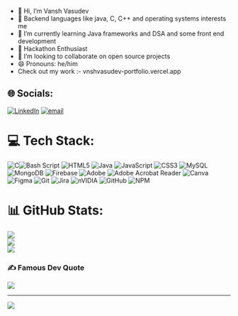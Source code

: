 - 👋 Hi, I’m Vansh Vasudev
- 👀 Backend languages like java, C, C++ and operating systems interests me
- 🌱 I’m currently learning Java frameworks and DSA and some front end development
- 🤖 Hackathon Enthusiast
- 💞️ I’m looking to collaborate on open source projects
- 😄 Pronouns: he/him
- Check out my work :- vnshvasudev-portfolio.vercel.app

## 🌐 Socials:
[![LinkedIn](https://img.shields.io/badge/LinkedIn-%230077B5.svg?logo=linkedin&logoColor=white)](https://linkedin.com/in/https://www.linkedin.com/in/vasudev~v) [![email](https://img.shields.io/badge/Email-D14836?logo=gmail&logoColor=white)](mailto:vanshvasudev23@gmail.com) 

# 💻 Tech Stack:
![C](https://img.shields.io/badge/c-%2300599C.svg?style=flat-square&logo=c&logoColor=white)![Bash Script](https://img.shields.io/badge/bash_script-%23121011.svg?style=flat-square&logo=gnu-bash&logoColor=white) ![HTML5](https://img.shields.io/badge/html5-%23E34F26.svg?style=flat-square&logo=html5&logoColor=white) ![Java](https://img.shields.io/badge/java-%23ED8B00.svg?style=flat-square&logo=openjdk&logoColor=white) ![JavaScript](https://img.shields.io/badge/javascript-%23323330.svg?style=flat-square&logo=javascript&logoColor=%23F7DF1E) ![CSS3](https://img.shields.io/badge/css3-%231572B6.svg?style=flat-square&logo=css3&logoColor=white) ![MySQL](https://img.shields.io/badge/mysql-4479A1.svg?style=flat-square&logo=mysql&logoColor=white) ![MongoDB](https://img.shields.io/badge/MongoDB-%234ea94b.svg?style=flat-square&logo=mongodb&logoColor=white) ![Firebase](https://img.shields.io/badge/firebase-a08021?style=flat-square&logo=firebase&logoColor=ffcd34) ![Adobe](https://img.shields.io/badge/adobe-%23FF0000.svg?style=flat-square&logo=adobe&logoColor=white) ![Adobe Acrobat Reader](https://img.shields.io/badge/Adobe%20Acrobat%20Reader-EC1C24.svg?style=flat-square&logo=Adobe%20Acrobat%20Reader&logoColor=white) ![Canva](https://img.shields.io/badge/Canva-%2300C4CC.svg?style=flat-square&logo=Canva&logoColor=white) ![Figma](https://img.shields.io/badge/figma-%23F24E1E.svg?style=flat-square&logo=figma&logoColor=white) ![Git](https://img.shields.io/badge/git-%23F05033.svg?style=flat-square&logo=git&logoColor=white) ![Jira](https://img.shields.io/badge/jira-%230A0FFF.svg?style=flat-square&logo=jira&logoColor=white) ![nVIDIA](https://img.shields.io/badge/nVIDIA-%2376B900.svg?style=flat-square&logo=nVIDIA&logoColor=white) ![GitHub](https://img.shields.io/badge/github-%23121011.svg?style=flat-square&logo=github&logoColor=white) ![NPM](https://img.shields.io/badge/NPM-%23CB3837.svg?style=flat-square&logo=npm&logoColor=white)
# 📊 GitHub Stats:
![](https://github-readme-stats.vercel.app/api?username=vasudev-v&theme=monokai&hide_border=false&include_all_commits=false&count_private=false)<br/>
![](https://nirzak-streak-stats.vercel.app/?user=vasudev-v&theme=monokai&hide_border=false)<br/>
![](https://github-readme-stats.vercel.app/api/top-langs/?username=vasudev-v&theme=monokai&hide_border=false&include_all_commits=false&count_private=false&layout=compact)


### ✍️ Famous Dev Quote
![](https://quotes-github-readme.vercel.app/api?type=horizontal&theme=radical)

---
[![](https://visitcount.itsvg.in/api?id=vasudev-v&icon=6&color=7)](https://visitcount.itsvg.in)

<!-- Proudly created with GPRM ( https://gprm.itsvg.in ) -->

